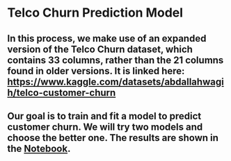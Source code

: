 # Telco Churn Prediction Model

## In this process, we make use of an expanded version of the Telco Churn dataset, which contains 33 columns, rather than the 21 columns found in older versions. It is linked here: https://www.kaggle.com/datasets/abdallahwagih/telco-customer-churn

## Our goal is to train and fit a model to predict customer churn. We will try two models and choose the better one. The results are shown in the [Notebook](https://github.com/markcoty/Telco-Churn-Prediction-Model/blob/main/Telco%20Churn%20Prediction%20Model.ipynb).
